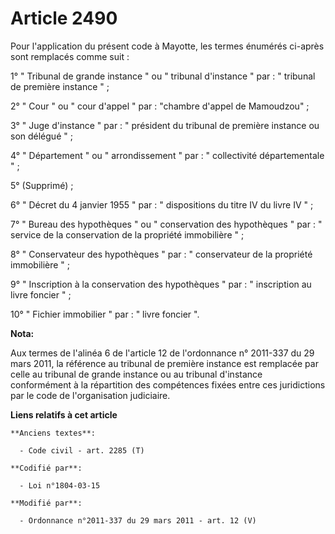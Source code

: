 # Article 2490

Pour l'application du présent code à Mayotte, les termes énumérés ci-après sont remplacés comme suit : 

1° " Tribunal de grande instance " ou " tribunal d'instance " par : " tribunal de première instance " ; 

2° " Cour " ou " cour d'appel " par : "chambre d'appel de Mamoudzou" ; 

3° " Juge d'instance " par : " président du tribunal de première instance ou son délégué " ; 

4° " Département " ou " arrondissement " par : " collectivité départementale " ; 

5° (Supprimé) ;

6° " Décret du 4 janvier 1955 " par : " dispositions du titre IV du livre IV " ; 

7° " Bureau des hypothèques " ou " conservation des hypothèques " par : " service de la conservation de la propriété
immobilière " ; 

8° " Conservateur des hypothèques " par : " conservateur de la propriété immobilière " ; 

9° " Inscription à la conservation des hypothèques " par : " inscription au livre foncier " ; 

10° " Fichier immobilier " par : " livre foncier ".

**Nota:**

Aux termes de l'alinéa 6 de l'article 12 de l'ordonnance n° 2011-337 du 29 mars 2011, la référence au tribunal de première
instance est remplacée par celle au tribunal de grande instance ou au tribunal d'instance conformément à la répartition des
compétences fixées entre ces juridictions par le code de l'organisation judiciaire.

**Liens relatifs à cet article**

	**Anciens textes**:

	  - Code civil - art. 2285 (T)

	**Codifié par**:

	  - Loi n°1804-03-15

	**Modifié par**:

	  - Ordonnance n°2011-337 du 29 mars 2011 - art. 12 (V)
